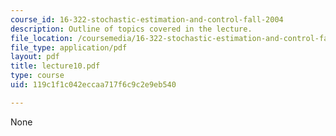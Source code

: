 ```yaml
---
course_id: 16-322-stochastic-estimation-and-control-fall-2004
description: Outline of topics covered in the lecture.
file_location: /coursemedia/16-322-stochastic-estimation-and-control-fall-2004/119c1f1c042eccaa717f6c9c2e9eb540_lecture10.pdf
file_type: application/pdf
layout: pdf
title: lecture10.pdf
type: course
uid: 119c1f1c042eccaa717f6c9c2e9eb540

---
```

None